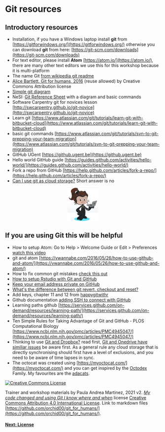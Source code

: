 # Git resources

## Introductory resources
- Installation, if you have a Windows laptop install **git** from [https://gitforwindows.org/](https://gitforwindows.org/) otherwise you can download **git** from here: [https://git-scm.com/downloads](https://git-scm.com/downloads)
- For text editor, please install **Atom** [https://atom.io/](https://atom.io/), there are many other text editors we use this for this workshop because it is multi-platform
- The name Git [from wikipedia git readme](https://en.wikipedia.org/wiki/Git)
- [Alice Bartlett. Git for humans, 2016](https://speakerdeck.com/alicebartlett/git-for-humans) (reuse allowed) by Creative Commons Attribution license
- [Simple git diagram](https://www.dougmahugh.com/envisioning-github/)
- NeSI: [Git Reference Sheet](https://support.nesi.org.nz/hc/en-gb/articles/360001508515-Git-Reference-Sheet) with a diagram and basic commands
- Software Carpentry git for novices lesson [http://swcarpentry.github.io/git-novice](http://swcarpentry.github.io/git-novice)
- Learn git [https://www.atlassian.com/git/tutorials/learn-git-with-bitbucket-cloud](https://www.atlassian.com/git/tutorials/learn-git-with-bitbucket-cloud)
- basic git commands	[https://www.atlassian.com/git/tutorials/svn-to-git-prepping-your-team-migration](https://www.atlassian.com/git/tutorials/svn-to-git-prepping-your-team-migration)
- GitHub UGent [https://github.ugent.be](https://github.ugent.be)
- Hello world GitHub guide [https://guides.github.com/activities/hello-world/](https://guides.github.com/activities/hello-world/)
- Fork a repo from GitHub [https://help.github.com/articles/fork-a-repo/](https://help.github.com/articles/fork-a-repo/)
- [Can I use git as cloud storage?](https://github.community/t/can-i-use-github-as-free-unlimited-cloud-storage-or-is-this-only-with-bitbucket-possible/1574) Short answer is no

<div align="center">
  <img width="100" height="110" src="./img/myoctocat.png">
</div>

## If you are using Git this will be helpful
- How to setup Atom: Go to Help > Welcome Guide or Edit > Preferences [watch this video](https://www.youtube.com/watch?v=U5POoGSrtGg)
- git and atom [https://vwannabe.com/2016/05/26/how-to-use-github-and-atom/](https://vwannabe.com/2016/05/26/how-to-use-github-and-atom/)
- How to fix common git mistakes [check this out](https://ohshitgit.com/)
- [How to setup Rstudio with Git and GitHub](http://happygitwithr.com/rstudio-git-github.html)
- [Keep your email address private on GitHub](https://help.github.com/articles/setting-your-commit-email-address-on-github/)
- [What's the difference between git revert, checkout and reset?](https://stackoverflow.com/questions/8358035/whats-the-difference-between-git-revert-checkout-and-reset)
- Add keys, chapter 11 and 12 from [happygitwithr](http://happygitwithr.com/credential-caching.html#credential-caching)
- Github documentation [adding SSH to connect with GitHub](https://docs.github.com/en/github/authenticating-to-github/connecting-to-github-with-ssh)
- Learning paths github [https://services.github.com/on-demand/resources/learning-path/](https://services.github.com/on-demand/resources/learning-path/)
- Ten Simple Rules for Taking Advantage of Git and GitHub - PLOS Computational Biology [https://www.ncbi.nlm.nih.gov/pmc/articles/PMC4945047/](https://www.ncbi.nlm.nih.gov/pmc/articles/PMC4945047/)
- Thinking to use [Git and Dropbox?](https://github.com/anishathalye/git-remote-dropbox) read first, [Git and Onedrive have similiar issues](https://www.permikkelsen.dk/how-to-host-your-git-repository-on-onedrive.html) be aware first. As a general rule any cloud storage that is directly synchronising should first have a level of exclusions, and you need to be aware of time lapses in sync.
- The octocat was created using [https://myoctocat.com/](https://myoctocat.com/) and you can get inspired by the [Octodex](https://octodex.github.com/) Family. My favourites are the [adacats](https://octodex.github.com/images/Adacats.png). 


[![Creative Commons License](https://i.creativecommons.org/l/by/4.0/88x31.png)](http://creativecommons.org/licenses/by/4.0/)

 Trainer and workshop materials by Paula Andrea Martinez, 2021 v2. *[My code changed and using Git I know where and when](https://orchid00.github.io/git_for_humans/)* license [Creative Commons Attribution 4.0 International License](http://creativecommons.org/licenses/by/4.0/). Link to markdown files [https://github.com/orchid00/git_for_humans/](https://github.com/orchid00/git_for_humans/).

#### [Next: License](./LICENSE.md)
